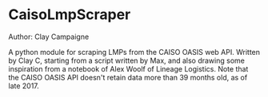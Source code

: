 # CaisoLmpScraper
Author: Clay Campaigne

A python module for scraping LMPs from the CAISO OASIS web API. Written by Clay C, starting from a script written
by Max, and also drawing some inspiration from a notebook of Alex Woolf of Lineage Logistics.
Note that the CAISO OASIS API doesn't retain data more than 39 months old, as of late 2017.